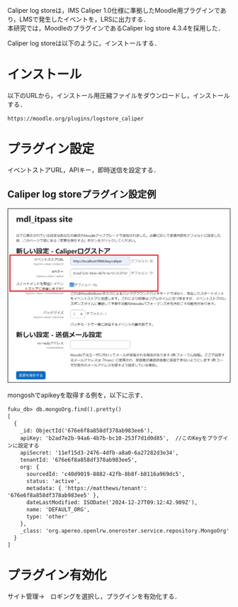 Caliper log storeは，IMS Caliper 1.0仕様に準拠したMoodle用プラグインであり，LMSで発生したイベントを，LRSに出力する．  
本研究では，MoodleのプラグインであるCaliper log store 4.3.4を採用した．  
  
Caliper log storeは以下のように，インストールする．  

# インストール
以下のURLから，インストール用圧縮ファイルをダウンロードし，インストールする．  
```
https://moodle.org/plugins/logstore_caliper
```

# プラグイン設定
イベントストアURL，APIキー，即時送信を設定する．  

## Caliper log storeプラグイン設定例
![Caliper log storeプラグイン設定例](image/plugin_set.png)

mongoshでapikeyを取得する例を，以下に示す．  
```
fuku_db> db.mongoOrg.find().pretty()
[
  {
    _id: ObjectId('676e6f8a858df378ab983ee6'),
    apiKey: 'b2ad7e2b-94a6-4b7b-bc10-253f7d1d0d85',  //このKeyをプラグインに設定する
    apiSecret: '11ef15d3-2476-4dfb-a8a0-6a27282d3e34',
    tenantId: '676e6f8a858df378ab983ee5',
    org: {
      sourcedId: 'c40d9019-8882-42fb-8b8f-b8116a969dc5',
      status: 'active',
      metadata: { 'https://matthews/tenant': '676e6f8a858df378ab983ee5' },
      dateLastModified: ISODate('2024-12-27T09:12:42.909Z'),
      name: 'DEFAULT_ORG',
      type: 'other'
    },
    _class: 'org.apereo.openlrw.oneroster.service.repository.MongoOrg'
  }
]
```

# プラグイン有効化
サイト管理→　ロギングを選択し，プラグインを有効化する．  

